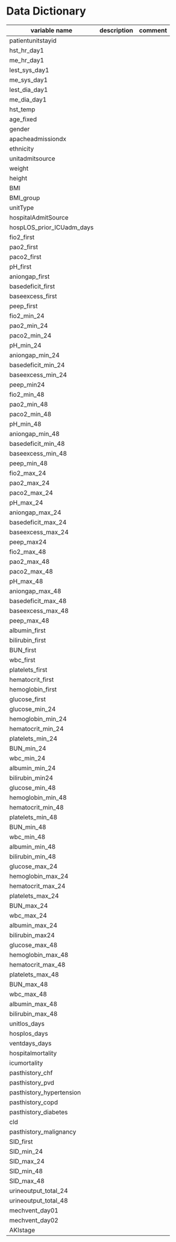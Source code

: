 # Data Dictionary

| variable name             | description | comment |
|---------------------------|-------------|---------|
| patientunitstayid         |             |         |
| hst_hr_day1               |             |         |
| me_hr_day1                |             |         |
| lest_sys_day1             |             |         |
| me_sys_day1               |             |         |
| lest_dia_day1             |             |         |
| me_dia_day1               |             |         |
| hst_temp                  |             |         |
| age_fixed                 |             |         |
| gender                    |             |         |
| apacheadmissiondx         |             |         |
| ethnicity                 |             |         |
| unitadmitsource           |             |         |
| weight                    |             |         |
| height                    |             |         |
| BMI                       |             |         |
| BMI_group                 |             |         |
| unitType                  |             |         |
| hospitalAdmitSource       |             |         |
| hospLOS_prior_ICUadm_days |             |         |
| fio2_first                |             |         |
| pao2_first                |             |         |
| paco2_first               |             |         |
| pH_first                  |             |         |
| aniongap_first            |             |         |
| basedeficit_first         |             |         |
| baseexcess_first          |             |         |
| peep_first                |             |         |
| fio2_min_24               |             |         |
| pao2_min_24               |             |         |
| paco2_min_24              |             |         |
| pH_min_24                 |             |         |
| aniongap_min_24           |             |         |
| basedeficit_min_24        |             |         |
| baseexcess_min_24         |             |         |
| peep_min24                |             |         |
| fio2_min_48               |             |         |
| pao2_min_48               |             |         |
| paco2_min_48              |             |         |
| pH_min_48                 |             |         |
| aniongap_min_48           |             |         |
| basedeficit_min_48        |             |         |
| baseexcess_min_48         |             |         |
| peep_min_48               |             |         |
| fio2_max_24               |             |         |
| pao2_max_24               |             |         |
| paco2_max_24              |             |         |
| pH_max_24                 |             |         |
| aniongap_max_24           |             |         |
| basedeficit_max_24        |             |         |
| baseexcess_max_24         |             |         |
| peep_max24                |             |         |
| fio2_max_48               |             |         |
| pao2_max_48               |             |         |
| paco2_max_48              |             |         |
| pH_max_48                 |             |         |
| aniongap_max_48           |             |         |
| basedeficit_max_48        |             |         |
| baseexcess_max_48         |             |         |
| peep_max_48               |             |         |
| albumin_first             |             |         |
| bilirubin_first           |             |         |
| BUN_first                 |             |         |
| wbc_first                 |             |         |
| platelets_first           |             |         |
| hematocrit_first          |             |         |
| hemoglobin_first          |             |         |
| glucose_first             |             |         |
| glucose_min_24            |             |         |
| hemoglobin_min_24         |             |         |
| hematocrit_min_24         |             |         |
| platelets_min_24          |             |         |
| BUN_min_24                |             |         |
| wbc_min_24                |             |         |
| albumin_min_24            |             |         |
| bilirubin_min24           |             |         |
| glucose_min_48            |             |         |
| hemoglobin_min_48         |             |         |
| hematocrit_min_48         |             |         |
| platelets_min_48          |             |         |
| BUN_min_48                |             |         |
| wbc_min_48                |             |         |
| albumin_min_48            |             |         |
| bilirubin_min_48          |             |         |
| glucose_max_24            |             |         |
| hemoglobin_max_24         |             |         |
| hematocrit_max_24         |             |         |
| platelets_max_24          |             |         |
| BUN_max_24                |             |         |
| wbc_max_24                |             |         |
| albumin_max_24            |             |         |
| bilirubin_max24           |             |         |
| glucose_max_48            |             |         |
| hemoglobin_max_48         |             |         |
| hematocrit_max_48         |             |         |
| platelets_max_48          |             |         |
| BUN_max_48                |             |         |
| wbc_max_48                |             |         |
| albumin_max_48            |             |         |
| bilirubin_max_48          |             |         |
| unitlos_days              |             |         |
| hosplos_days              |             |         |
| ventdays_days             |             |         |
| hospitalmortality         |             |         |
| icumortality              |             |         |
| pasthistory_chf           |             |         |
| pasthistory_pvd           |             |         |
| pasthistory_hypertension  |             |         |
| pasthistory_copd          |             |         |
| pasthistory_diabetes      |             |         |
| cld                       |             |         |
| pasthistory_malignancy    |             |         |
| SID_first                 |             |         |
| SID_min_24                |             |         |
| SID_max_24                |             |         |
| SID_min_48                |             |         |
| SID_max_48                |             |         |
| urineoutput_total_24      |             |         |
| urineoutput_total_48      |             |         |
| mechvent_day01            |             |         |
| mechvent_day02            |             |         |
| AKIstage                  |             |         |
